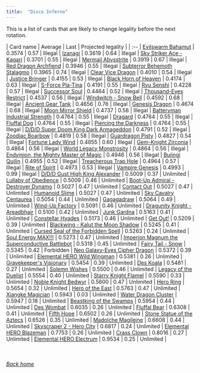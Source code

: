 ```yaml
---
title:  "Disco Inferno"
---
```


This is a list of cards that are likely to change legality before the next rotation.

| Card name | Average | Last | Projected legality |
| :-- |
[Evilswarm Bahamut](https://db.ygoprodeck.com/card/?search=Evilswarm%20Bahamut) | 0.3574 | 0.57 | Illegal |
[Izanagi](https://db.ygoprodeck.com/card/?search=Izanagi) | 0.3619 | 0.64 | Illegal |
[Sky Striker Ace - Kagari](https://db.ygoprodeck.com/card/?search=Sky%20Striker%20Ace%20-%20Kagari) | 0.3701 | 0.55 | Illegal |
[Mermail Abysstrite](https://db.ygoprodeck.com/card/?search=Mermail%20Abysstrite) | 0.3919 | 0.67 | Illegal |
[Red Dragon Archfiend](https://db.ygoprodeck.com/card/?search=Red%20Dragon%20Archfiend) | 0.3946 | 0.55 | Illegal |
[Subterror Behemoth Stalagmo](https://db.ygoprodeck.com/card/?search=Subterror%20Behemoth%20Stalagmo) | 0.3965 | 0.74 | Illegal |
[Clear Vice Dragon](https://db.ygoprodeck.com/card/?search=Clear%20Vice%20Dragon) | 0.4010 | 0.54 | Illegal |
[Justice Bringer](https://db.ygoprodeck.com/card/?search=Justice%20Bringer) | 0.4155 | 0.53 | Illegal |
[Black Horn of Heaven](https://db.ygoprodeck.com/card/?search=Black%20Horn%20of%20Heaven) | 0.4174 | 0.63 | Illegal |
[S-Force Pla-Tina](https://db.ygoprodeck.com/card/?search=S-Force%20Pla-Tina) | 0.4191 | 0.55 | Illegal |
[Ryu Senshi](https://db.ygoprodeck.com/card/?search=Ryu%20Senshi) | 0.4228 | 0.57 | Illegal |
[Successor Soul](https://db.ygoprodeck.com/card/?search=Successor%20Soul) | 0.4464 | 0.52 | Illegal |
[Thousand-Eyes Restrict](https://db.ygoprodeck.com/card/?search=Thousand-Eyes%20Restrict) | 0.4537 | 0.56 | Illegal |
[Windwitch - Snow Bell](https://db.ygoprodeck.com/card/?search=Windwitch%20-%20Snow%20Bell) | 0.4592 | 0.68 | Illegal |
[Ancient Gear Tank](https://db.ygoprodeck.com/card/?search=Ancient%20Gear%20Tank) | 0.4656 | 0.76 | Illegal |
[Genesis Dragon](https://db.ygoprodeck.com/card/?search=Genesis%20Dragon) | 0.4674 | 0.68 | Illegal |
[Moon Mirror Shield](https://db.ygoprodeck.com/card/?search=Moon%20Mirror%20Shield) | 0.4737 | 0.58 | Illegal |
[Batteryman Industrial Strength](https://db.ygoprodeck.com/card/?search=Batteryman%20Industrial%20Strength) | 0.4764 | 0.55 | Illegal |
[Dragard](https://db.ygoprodeck.com/card/?search=Dragard) | 0.4764 | 0.55 | Illegal |
[Fluffal Dog](https://db.ygoprodeck.com/card/?search=Fluffal%20Dog) | 0.4764 | 0.55 | Illegal |
[Piercing the Darkness](https://db.ygoprodeck.com/card/?search=Piercing%20the%20Darkness) | 0.4764 | 0.55 | Illegal |
[D/D/D Super Doom King Dark Armageddon](https://db.ygoprodeck.com/card/?search=D/D/D%20Super%20Doom%20King%20Dark%20Armageddon) | 0.4791 | 0.52 | Illegal |
[Zoodiac Boarbow](https://db.ygoprodeck.com/card/?search=Zoodiac%20Boarbow) | 0.4819 | 0.58 | Illegal |
[Guardragon Pisty](https://db.ygoprodeck.com/card/?search=Guardragon%20Pisty) | 0.4827 | 0.54 | Illegal |
[Fortune Lady Wind](https://db.ygoprodeck.com/card/?search=Fortune%20Lady%20Wind) | 0.4855 | 0.60 | Illegal |
[Gem-Knight Zirconia](https://db.ygoprodeck.com/card/?search=Gem-Knight%20Zirconia) | 0.4864 | 0.56 | Illegal |
[World Legacy Monstrosity](https://db.ygoprodeck.com/card/?search=World%20Legacy%20Monstrosity) | 0.4864 | 0.56 | Illegal |
[Endymion, the Mighty Master of Magic](https://db.ygoprodeck.com/card/?search=Endymion,%20the%20Mighty%20Master%20of%20Magic) | 0.4946 | 0.56 | Illegal |
[Bujingi Quilin](https://db.ygoprodeck.com/card/?search=Bujingi%20Quilin) | 0.4955 | 0.52 | Illegal |
[Treacherous Trap Hole](https://db.ygoprodeck.com/card/?search=Treacherous%20Trap%20Hole) | 0.4964 | 0.57 | Illegal |
[Rite of Spirit](https://db.ygoprodeck.com/card/?search=Rite%20of%20Spirit) | 0.4973 | 0.53 | Illegal |
[Vampire Genesis](https://db.ygoprodeck.com/card/?search=Vampire%20Genesis) | 0.4993 | 0.99 | Illegal |
[D/D/D Gust High King Alexander](https://db.ygoprodeck.com/card/?search=D/D/D%20Gust%20High%20King%20Alexander) | 0.5009 | 0.37 | Unlimited |
[Lullaby of Obedience](https://db.ygoprodeck.com/card/?search=Lullaby%20of%20Obedience) | 0.5009 | 0.46 | Unlimited |
[Boot-Up Admiral - Destroyer Dynamo](https://db.ygoprodeck.com/card/?search=Boot-Up%20Admiral%20-%20Destroyer%20Dynamo) | 0.5027 | 0.47 | Unlimited |
[Contact Out](https://db.ygoprodeck.com/card/?search=Contact%20Out) | 0.5027 | 0.47 | Unlimited |
[Humanoid Slime](https://db.ygoprodeck.com/card/?search=Humanoid%20Slime) | 0.5027 | 0.47 | Unlimited |
[Sky Cavalry Centaurea](https://db.ygoprodeck.com/card/?search=Sky%20Cavalry%20Centaurea) | 0.5054 | 0.44 | Unlimited |
[Gagagadraw](https://db.ygoprodeck.com/card/?search=Gagagadraw) | 0.5064 | 0.49 | Unlimited |
[Wind-Up Factory](https://db.ygoprodeck.com/card/?search=Wind-Up%20Factory) | 0.5091 | 0.46 | Unlimited |
[Dragunity Knight - Areadbhair](https://db.ygoprodeck.com/card/?search=Dragunity%20Knight%20-%20Areadbhair) | 0.5100 | 0.42 | Unlimited |
[Junk Gardna](https://db.ygoprodeck.com/card/?search=Junk%20Gardna) | 0.5163 | 0.41 | Unlimited |
[Constellar Hyades](https://db.ygoprodeck.com/card/?search=Constellar%20Hyades) | 0.5173 | 0.46 | Unlimited |
[Get Out!](https://db.ygoprodeck.com/card/?search=Get%20Out!) | 0.5209 | 0.39 | Unlimited |
[Blackwing - Kalut the Moon Shadow](https://db.ygoprodeck.com/card/?search=Blackwing%20-%20Kalut%20the%20Moon%20Shadow) | 0.5245 | 0.41 | Unlimited |
[Cursed Seal of the Forbidden Spell](https://db.ygoprodeck.com/card/?search=Cursed%20Seal%20of%20the%20Forbidden%20Spell) | 0.5263 | 0.24 | Unlimited |
[Soul Energy MAX!!!](https://db.ygoprodeck.com/card/?search=Soul%20Energy%20MAX!!!) | 0.5273 | 0.47 | Unlimited |
[Imperion Magnum the Superconductive Battlebot](https://db.ygoprodeck.com/card/?search=Imperion%20Magnum%20the%20Superconductive%20Battlebot) | 0.5318 | 0.45 | Unlimited |
[Fairy Tail - Snow](https://db.ygoprodeck.com/card/?search=Fairy%20Tail%20-%20Snow) | 0.5345 | 0.42 | Forbidden |
[Neo Galaxy-Eyes Cipher Dragon](https://db.ygoprodeck.com/card/?search=Neo%20Galaxy-Eyes%20Cipher%20Dragon) | 0.5372 | 0.39 | Unlimited |
[Elemental HERO Wild Wingman](https://db.ygoprodeck.com/card/?search=Elemental%20HERO%20Wild%20Wingman) | 0.5381 | 0.26 | Unlimited |
[Gravekeeper's Visionary](https://db.ygoprodeck.com/card/?search=Gravekeeper's%20Visionary) | 0.5454 | 0.39 | Unlimited |
[Des Koala](https://db.ygoprodeck.com/card/?search=Des%20Koala) | 0.5481 | 0.27 | Unlimited |
[Solemn Wishes](https://db.ygoprodeck.com/card/?search=Solemn%20Wishes) | 0.5500 | 0.46 | Unlimited |
[Legacy of the Duelist](https://db.ygoprodeck.com/card/?search=Legacy%20of%20the%20Duelist) | 0.5554 | 0.40 | Unlimited |
[Starry Knight Flamel](https://db.ygoprodeck.com/card/?search=Starry%20Knight%20Flamel) | 0.5590 | 0.33 | Unlimited |
[Noble Knight Bedwyr](https://db.ygoprodeck.com/card/?search=Noble%20Knight%20Bedwyr) | 0.5600 | 0.47 | Unlimited |
[Hero Ring](https://db.ygoprodeck.com/card/?search=Hero%20Ring) | 0.5654 | 0.32 | Unlimited |
[Hero of the East](https://db.ygoprodeck.com/card/?search=Hero%20of%20the%20East) | 0.5763 | 0.47 | Unlimited |
[Xiangke Magician](https://db.ygoprodeck.com/card/?search=Xiangke%20Magician) | 0.5943 | 0.03 | Unlimited |
[Water Dragon Cluster](https://db.ygoprodeck.com/card/?search=Water%20Dragon%20Cluster) | 0.5947 | 0.18 | Unlimited |
[Beastking of the Swamps](https://db.ygoprodeck.com/card/?search=Beastking%20of%20the%20Swamps) | 0.5954 | 0.44 | Unlimited |
[Des Wombat](https://db.ygoprodeck.com/card/?search=Des%20Wombat) | 0.6035 | 0.26 | Unlimited |
[Fluffal Bear](https://db.ygoprodeck.com/card/?search=Fluffal%20Bear) | 0.6308 | 0.41 | Unlimited |
[Fifth Hope](https://db.ygoprodeck.com/card/?search=Fifth%20Hope) | 0.6502 | 0.26 | Unlimited |
[Stone Statue of the Aztecs](https://db.ygoprodeck.com/card/?search=Stone%20Statue%20of%20the%20Aztecs) | 0.6526 | 0.35 | Unlimited |
[Madolche Magileine](https://db.ygoprodeck.com/card/?search=Madolche%20Magileine) | 0.6608 | 0.44 | Unlimited |
[Skyscraper 2 - Hero City](https://db.ygoprodeck.com/card/?search=Skyscraper%202%20-%20Hero%20City) | 0.6817 | 0.24 | Unlimited |
[Elemental HERO Blazeman](https://db.ygoprodeck.com/card/?search=Elemental%20HERO%20Blazeman) | 0.7753 | 0.26 | Unlimited |
[Crass Clown](https://db.ygoprodeck.com/card/?search=Crass%20Clown) | 0.8016 | 0.27 | Unlimited |
[Elemental HERO Electrum](https://db.ygoprodeck.com/card/?search=Elemental%20HERO%20Electrum) | 0.9534 | 0.25 | Unlimited |

<br>

###### [Back home](index)
